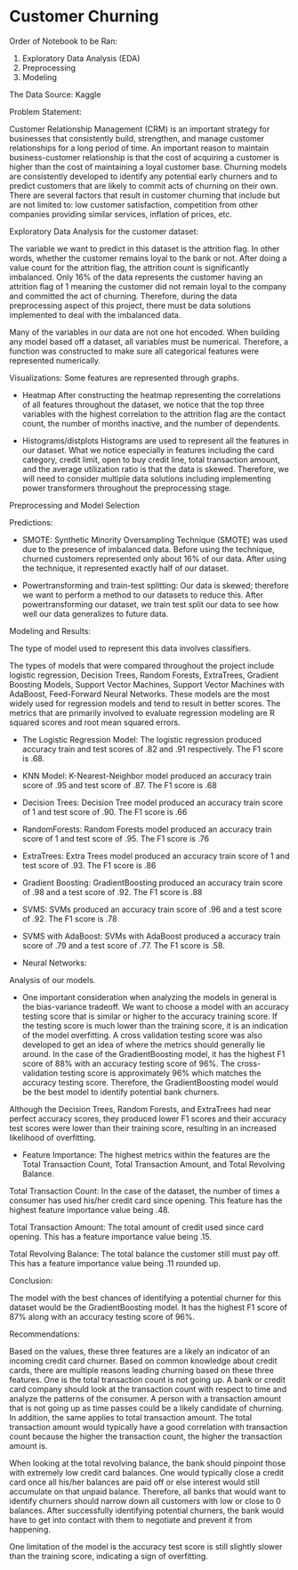 # Customer Churning

Order of Notebook to be Ran:
1) Exploratory Data Analysis (EDA)
2) Preprocessing
3) Modeling

The Data Source: Kaggle

Problem Statement: 

Customer Relationship Management (CRM) is an important strategy for businesses that consistently build, strengthen, and manage customer relationships for a long period of time. An important reason to maintain business-customer relationship is that the cost of acquiring a customer is higher than the cost of maintaining a loyal customer base. Churning models are consistently developed to identify any potential early churners and to predict customers that are likely to commit acts of churning on their own. There are several factors that result in customer churning that include but are not limited to: low customer satisfaction, competition from other companies providing similar services, inflation of prices, etc. 

Exploratory Data Analysis for the customer dataset:

The variable we want to predict in this dataset is the attrition flag. In other words, whether the customer remains loyal to the bank or not. After doing a value count for the attrition flag, the attrition count is significantly imbalanced. Only 16% of the data represents the customer having an attrition flag of 1 meaning the customer did not remain loyal to the company and committed the act of churning. Therefore, during the data preprocessing aspect of this project, there must be data solutions implemented to deal with the imbalanced data. 

Many of the variables in our data are not one hot encoded. When building any model based off a dataset, all variables must be numerical. Therefore, a function was constructed to make sure all categorical features were represented numerically. 

Visualizations: Some features are represented through graphs.

-	Heatmap
After constructing the heatmap representing the correlations of all features throughout the dataset, we notice that the top three variables with the highest correlation to the attrition flag are the contact count, the number of months inactive, and the number of dependents. 

-	Histograms/distplots
Histograms are used to represent all the features in our dataset. What we notice especially in features including the card category, credit limit, open to buy credit line, total transaction amount, and the average utilization ratio is that the data is skewed. Therefore, we will need to consider multiple data solutions including implementing power transformers throughout the preprocessing stage. 


Preprocessing and Model Selection

Predictions: 

-	SMOTE: 
Synthetic Minority Oversampling Technique (SMOTE) was used due to the presence of imbalanced data. Before using the technique, churned customers represented only about 16% of our data. After using the technique, it represented exactly half of our dataset. 

-	Powertransforming and train-test splitting:
Our data is skewed; therefore we want to perform a method to our datasets to reduce this. After powertransforming our dataset, we train test split our data to see how well our data generalizes to future data. 
 

Modeling and Results:

The type of model used to represent this data involves classifiers.

The types of models that were compared throughout the project include logistic regression, Decision Trees, Random Forests, ExtraTrees, Gradient Boosting Models, Support Vector Machines, Support Vector Machines with AdaBoost, Feed-Forward Neural Networks. These models are the most widely used for regression models and tend to result in better scores. The metrics that are primarily involved to evaluate regression modeling are R squared scores and root mean squared errors.

-	The Logistic Regression Model: The logistic regression produced accuracy train and test scores of .82 and .91 respectively. The F1 score is .68. 

-	KNN Model: K-Nearest-Neighbor model produced an accuracy train score of .95 and test score of .87. The F1 score is .68

-	Decision Trees: Decision Tree model produced an accuracy train score of 1 and test score of .90. The F1 score is .66

-	RandomForests: Random Forests model produced an accuracy train score of 1 and test score of .95. The F1 score is .76

-	ExtraTrees: Extra Trees model produced an accuracy train score of 1 and test score of .93. The F1 score is .86

-	Gradient Boosting: GradientBoosting produced an accuracy train score of .98 and a test score of .92. The F1 score is .88

-	SVMS: SVMs produced an accuracy train score of .96 and a test score of .92. The F1 score is .78

-	SVMS with AdaBoost: SVMs with AdaBoost produced a accuracy train score of .79 and a test score of .77. The F1 score is .58.

-	Neural Networks:



Analysis of our models.
- One important consideration when analyzing the models in general is the bias-variance tradeoff. We want to choose a model with an accuracy testing score that is similar or higher to the accuracy training score. If the testing score is much lower than the training score, it is an indication of the model overfitting. A cross validation testing score was also developed to get an idea of where the metrics should generally lie around. In the case of the GradientBoosting model, it has the highest F1 score of 88% with an accuracy testing score of 96%. The cross-validation testing score is approximately 96% which matches the accuracy testing score. Therefore, the GradientBoosting model would be the best model to identify potential bank churners. 

Although the Decision Trees, Random Forests, and ExtraTrees had near perfect accuracy scores, they produced lower F1 scores and their accuracy test scores were lower than their training score, resulting in an increased likelihood of overfitting.

-	Feature Importance: The highest metrics within the features are the Total Transaction Count, Total Transaction Amount, and Total Revolving Balance. 

Total Transaction Count: In the case of the dataset, the number of times a consumer has used his/her credit card since opening. This feature has the highest feature importance value being .48. 

Total Transaction Amount: The total amount of credit used since card opening. This has a feature importance value being .15.

Total Revolving Balance: The total balance the customer still must pay off. This has a feature importance value being .11 rounded up.


Conclusion: 

The model with the best chances of identifying a potential churner for this dataset would be the GradientBoosting model. It has the highest F1 score of 87% along with an accuracy testing score of 96%. 


Recommendations:

Based on the values, these three features are a likely an indicator of an incoming credit card churner. Based on common knowledge about credit cards, there are multiple reasons leading churning based on these three features. One is the total transaction count is not going up. A bank or credit card company should look at the transaction count with respect to time and analyze the patterns of the consumer. A person with a transaction amount that is not going up as time passes could be a likely candidate of churning. In addition, the same applies to total transaction amount. The total transaction amount would typically have a good correlation with transaction count because the higher the transaction count, the higher the transaction amount is. 

When looking at the total revolving balance, the bank should pinpoint those with extremely low credit card balances. One would typically close a credit card once all his/her balances are paid off or else interest would still accumulate on that unpaid balance. Therefore, all banks that would want to identify churners should narrow down all customers with low or close to 0 balances. After successfully identifying potential churners, the bank would have to get into contact with them to negotiate and prevent it from happening.

One limitation of the model is the accuracy test score is still slightly slower than the training score, indicating a sign of overfitting. 




